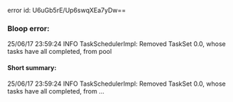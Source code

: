 error id: U6uGb5rE/Up6swqXEa7yDw==
### Bloop error:

25/06/17 23:59:24 INFO TaskSchedulerImpl: Removed TaskSet 0.0, whose tasks have all completed, from pool
#### Short summary: 

25/06/17 23:59:24 INFO TaskSchedulerImpl: Removed TaskSet 0.0, whose tasks have all completed, from ...